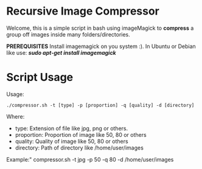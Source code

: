 # Recursive Image Compressor

Welcome, this is a simple script in bash using imageMagick to **compress** a group off images inside many folders/directories.  

**PREREQUISITES**
Install imagemagick on you system :). In Ubuntu or Debian like use:
**_sudo apt-get install imagemagick_**


# Script Usage

Usage:

    ./compressor.sh -t [type] -p [proportion] -q [quality] -d [directory]

 Where:
 - type: Extension of file like jpg, png or others.
  - proportion: Proportion of image like 50, 80 or others
  - quality: Quality of image like 50, 80 or others
  - directory: Path of directory like /home/user/images

Example:"
    compressor.sh -t jpg -p 50 -q 80 -d /home/user/images
